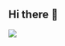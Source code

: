## Hi there 👋
<img src="https://img.shields.io/badge/<Python-3DDC84?style=flat-square&logo=Python&logoColor=black&lableColor=black&fontColor=white"/>


